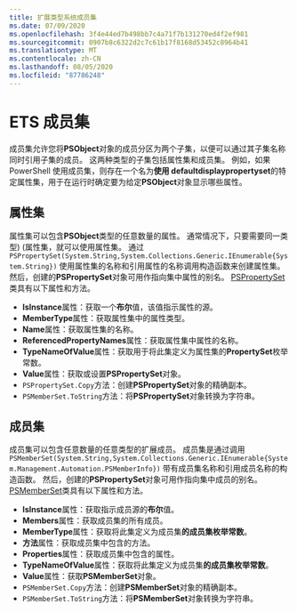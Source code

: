 ```yaml
---
title: 扩展类型系统成员集
ms.date: 07/09/2020
ms.openlocfilehash: 3f4e44ed7b498bb7c4a71f7b131270ed4f2ef981
ms.sourcegitcommit: 0907b8c6322d2c7c61b17f8168d53452c8964b41
ms.translationtype: MT
ms.contentlocale: zh-CN
ms.lasthandoff: 08/05/2020
ms.locfileid: "87786248"
---
```

# <a name="ets-member-sets"></a>ETS 成员集

成员集允许您将**PSObject**对象的成员分区为两个子集，以便可以通过其子集名称同时引用子集的成员。 这两种类型的子集包括属性集和成员集。 例如，如果 PowerShell 使用成员集，则存在一个名为**使用 defaultdisplaypropertyset**的特定属性集，用于在运行时确定要为给定**PSObject**对象显示哪些属性。

## <a name="property-sets"></a>属性集

属性集可以包含**PSObject**类型的任意数量的属性。 通常情况下，只要需要同一类型)  (属性集，就可以使用属性集。 通过 `PSPropertySet(System.String,System.Collections.Generic.IEnumerable{System.String})` 使用属性集的名称和引用属性的名称调用构造函数来创建属性集。 然后，创建的**PSPropertySet**对象可用作指向集中属性的别名。 [PSPropertySet](/dotnet/api/system.management.automation.pspropertyset)类具有以下属性和方法。

- **IsInstance**属性：获取一个**布尔**值，该值指示属性的源。
- **MemberType**属性：获取属性集中的属性类型。
- **Name**属性：获取属性集的名称。
- **ReferencedPropertyNames**属性：获取属性集中属性的名称。
- **TypeNameOfValue**属性：获取用于将此集定义为属性集的**PropertySet**枚举常数。
- **Value**属性：获取或设置**PSPropertySet**对象。
- `PSPropertySet.Copy`方法：创建**PSPropertySet**对象的精确副本。
- `PSMemberSet.ToString`方法：将**PSPropertySet**对象转换为字符串。

## <a name="member-sets"></a>成员集

成员集可以包含任意数量的任意类型的扩展成员。 成员集是通过调用`PSMemberSet(System.String,System.Collections.Generic.IEnumerable{System.Management.Automation.PSMemberInfo})`
带有成员集名称和引用成员名称的构造函数。 然后，创建的**PSPropertySet**对象可用作指向集中成员的别名。 [PSMemberSet](/dotnet/api/system.management.automation.psmemberset)类具有以下属性和方法。

- **IsInstance**属性：获取指示成员源的**布尔**值。
- **Members**属性：获取成员集的所有成员。
- **MemberType**属性：获取将此集定义为成员集**的成员集枚举常数**。
- **方法**属性：获取成员集中包含的方法。
- **Properties**属性：获取成员集中包含的属性。
- **TypeNameOfValue**属性：获取将此集定义为成员集**的成员集枚举常数**。
- **Value**属性：获取**PSMemberSet**对象。
- `PSMemberSet.Copy`方法：创建**PSMemberSet**对象的精确副本。
- `PSMemberSet.ToString`方法：将**PSMemberSet**对象转换为字符串。
